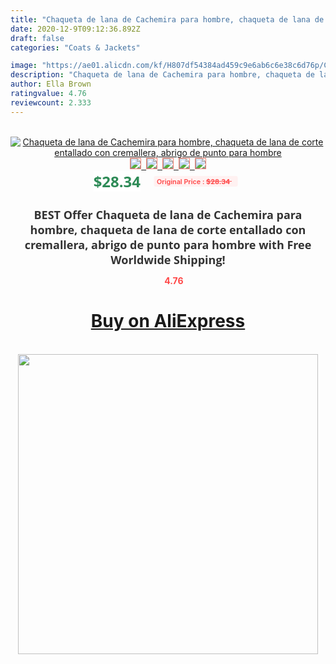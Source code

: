 ```yaml
---
title: "Chaqueta de lana de Cachemira para hombre, chaqueta de lana de corte entallado con cremallera, abrigo de punto para hombre"
date: 2020-12-9T09:12:36.892Z
draft: false
categories: "Coats & Jackets"

image: "https://ae01.alicdn.com/kf/H807df54384ad459c9e6ab6c6e38c6d76p/Chaqueta-de-lana-de-Cachemira-para-hombre-chaqueta-de-lana-de-corte-entallado-con-cremallera-abrigo.jpg"
description: "Chaqueta de lana de Cachemira para hombre, chaqueta de lana de corte entallado con cremallera, abrigo de punto para hombre"
author: Ella Brown
ratingvalue: 4.76
reviewcount: 2.333
---
```

<br>
<div style="text-align: center;">
<a href="https://s.click.aliexpress.com/e/_AawcoH" target="_blank" rel="nofollow noopener noreferrer"><img alt="Chaqueta de lana de Cachemira para hombre, chaqueta de lana de corte entallado con cremallera, abrigo de punto para hombre" class="magnifier-image" src="https://ae01.alicdn.com/kf/H807df54384ad459c9e6ab6c6e38c6d76p/Chaqueta-de-lana-de-Cachemira-para-hombre-chaqueta-de-lana-de-corte-entallado-con-cremallera-abrigo.jpg_640x640.jpg">
<br>
<img style="border:1px solid salmon" src="https://ae01.alicdn.com/kf/H807df54384ad459c9e6ab6c6e38c6d76p/Chaqueta-de-lana-de-Cachemira-para-hombre-chaqueta-de-lana-de-corte-entallado-con-cremallera-abrigo.jpg_120x120.jpg">&nbsp;&nbsp;<img style="border:1px solid salmon" src="_120x120.jpg">&nbsp;&nbsp;<img style="border:1px solid salmon" src="_120x120.jpg">&nbsp;&nbsp;<img style="border:1px solid salmon" src="_120x120.jpg">&nbsp;&nbsp;<img style="border:1px solid salmon" src="_120x120.jpg"></a></div><br0>
<div style="text-align: center;"><span style="background-color: white; border: 0px; box-sizing: border-box; color: seagreen; display: inline-block; font-family: &quot;open sans&quot; , &quot;arial&quot; , &quot;helvetica&quot; , sans-serif , &quot;heiti&quot;; font-size: 24px; font-stretch: inherit; font-weight: 700; line-height: inherit; margin: 0px 10px 0px 0px; padding: 0px; vertical-align: middle;">$28.34 </span>
<span style="background: rgb(255 , 241 , 241); border-radius: 3px; border: 0px; box-sizing: border-box; color: #ff4747; display: inline-block; font-family: inherit; font-size: 12px; font-stretch: inherit; font-style: inherit; font-variant: inherit; font-weight: 600; line-height: inherit; margin: 0px; padding: 2px 5px; transform: scale(0.9); vertical-align: middle;">Original Price : <b style="text-decoration: line-through;">$28.34 </b> &nbsp;&nbsp;</span></div>
<h1 style="color: #333333; display: inline-block; font-family: &quot;open sans&quot; , &quot;arial&quot; , &quot;helvetica&quot; , sans-serif , &quot;heiti&quot;; font-size: 18px; font-stretch: inherit; font-weight: 700; text-align: center;">BEST Offer Chaqueta de lana de Cachemira para hombre, chaqueta de lana de corte entallado con cremallera, abrigo de punto para hombre with Free Worldwide Shipping!</h1>
<div style="color: #ff4747; text-align: center;">
<img src="https://4.bp.blogspot.com/-M0ZcTcb-5uY/XleCXlxnR4I/AAAAAAAAAEc/OrjgMkXV1oMQFaCRZj5HQwOCBcu3w1FegCPcBGAYYCw/s1600/star.png" style="height: 15px;">&nbsp;<b>4.76</b></div>
<div class="button_cont" align="center"><a class="buynow_a" href="https://s.click.aliexpress.com/e/_AawcoH" target="_blank" rel="nofollow noopener noreferrer"><H1>Buy on AliExpress</H1></a></div><br>
<div class="separator" style="clear: both; text-align: center;">
<img src="https://lh3.googleusercontent.com/-pTy5HemUv9M/XlePHvY0dAI/AAAAAAAAAE4/0nX5iRUoIWY8eMW9Dpxeirr157OZliDIgCLcBGAsYHQ/s1600/badge.gif" width="480">
</div>
